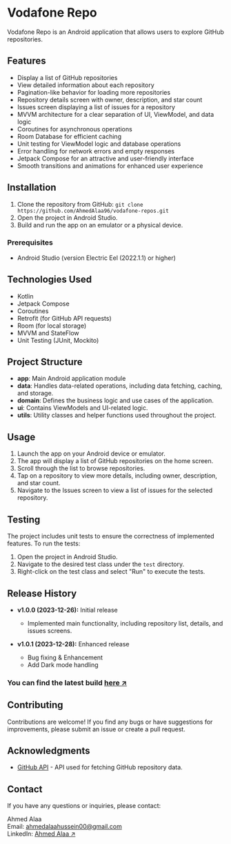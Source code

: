# Vodafone Repo

Vodafone Repo is an Android application that allows users to explore GitHub repositories. 

## Features
- Display a list of GitHub repositories
- View detailed information about each repository
- Pagination-like behavior for loading more repositories
- Repository details screen with owner, description, and star count
- Issues screen displaying a list of issues for a repository
- MVVM architecture for a clear separation of UI, ViewModel, and data logic
- Coroutines for asynchronous operations
- Room Database for efficient caching
- Unit testing for ViewModel logic and database operations
- Error handling for network errors and empty responses
- Jetpack Compose for an attractive and user-friendly interface
- Smooth transitions and animations for enhanced user experience

## Installation
1. Clone the repository from GitHub: `git clone https://github.com/AhmedAlaa96/vodafone-repos.git`
2. Open the project in Android Studio.
3. Build and run the app on an emulator or a physical device.

### Prerequisites
- Android Studio (version Electric Eel (2022.1.1) or higher)

## Technologies Used
- Kotlin
- Jetpack Compose
- Coroutines
- Retrofit (for GitHub API requests)
- Room (for local storage)
- MVVM and StateFlow
- Unit Testing (JUnit, Mockito)

## Project Structure
- **app**: Main Android application module
- **data**: Handles data-related operations, including data fetching, caching, and storage.
- **domain**: Defines the business logic and use cases of the application.
- **ui**: Contains ViewModels and UI-related logic.
- **utils**: Utility classes and helper functions used throughout the project.

## Usage
1. Launch the app on your Android device or emulator.
2. The app will display a list of GitHub repositories on the home screen.
3. Scroll through the list to browse repositories.
4. Tap on a repository to view more details, including owner, description, and star count.
5. Navigate to the Issues screen to view a list of issues for the selected repository.

## Testing
The project includes unit tests to ensure the correctness of implemented features. To run the tests:
1. Open the project in Android Studio.
2. Navigate to the desired test class under the `test` directory.
3. Right-click on the test class and select "Run" to execute the tests.

## Release History
- **v1.0.0 (2023-12-26):** Initial release
    - Implemented main functionality, including repository list, details, and issues screens.

- **v1.0.1 (2023-12-28):** Enhanced release
    - Bug fixing & Enhancement
    - Add Dark mode handling

### You can find the latest build [here ↗](https://install.appcenter.ms/users/ahmedalaa/apps/vodafone-repos/distribution_groups/public/releases/2)

## Contributing
Contributions are welcome! If you find any bugs or have suggestions for improvements, please submit an issue or create a pull request.

## Acknowledgments
- [GitHub API](https://api.github.com) - API used for fetching GitHub repository data.

## Contact
If you have any questions or inquiries, please contact:

Ahmed Alaa\
Email: ahmedalaahussein00@gmail.com\
LinkedIn: [Ahmed Alaa ↗](https://www.linkedin.com/in/ahmed-alaa-hussein/)

